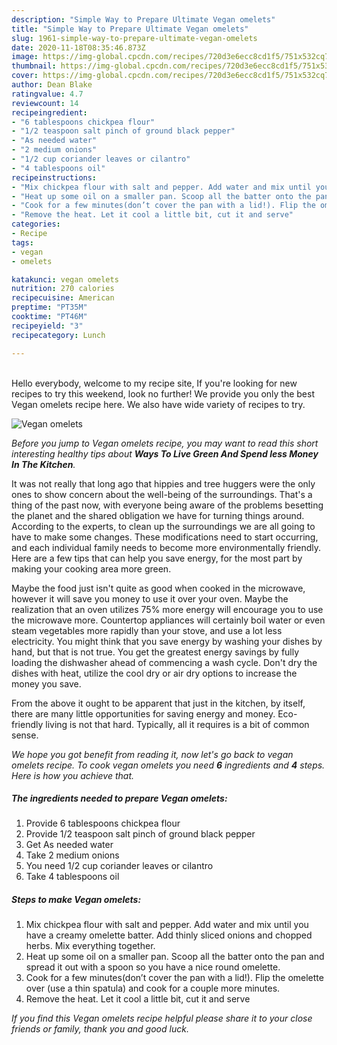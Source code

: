 ```yaml
---
description: "Simple Way to Prepare Ultimate Vegan omelets"
title: "Simple Way to Prepare Ultimate Vegan omelets"
slug: 1961-simple-way-to-prepare-ultimate-vegan-omelets
date: 2020-11-18T08:35:46.873Z
image: https://img-global.cpcdn.com/recipes/720d3e6ecc8cd1f5/751x532cq70/vegan-omelets-recipe-main-photo.jpg
thumbnail: https://img-global.cpcdn.com/recipes/720d3e6ecc8cd1f5/751x532cq70/vegan-omelets-recipe-main-photo.jpg
cover: https://img-global.cpcdn.com/recipes/720d3e6ecc8cd1f5/751x532cq70/vegan-omelets-recipe-main-photo.jpg
author: Dean Blake
ratingvalue: 4.7
reviewcount: 14
recipeingredient:
- "6 tablespoons chickpea flour"
- "1/2 teaspoon salt pinch of ground black pepper"
- "As needed water"
- "2 medium onions"
- "1/2 cup coriander leaves or cilantro"
- "4 tablespoons oil"
recipeinstructions:
- "Mix chickpea flour with salt and pepper. Add water and mix until you have a creamy omelette batter. Add thinly sliced onions and chopped herbs. Mix everything together."
- "Heat up some oil on a smaller pan. Scoop all the batter onto the pan and spread it out with a spoon so you have a nice round omelette."
- "Cook for a few minutes(don’t cover the pan with a lid!). Flip the omelette over (use a thin spatula) and cook for a couple more minutes."
- "Remove the heat. Let it cool a little bit, cut it and serve"
categories:
- Recipe
tags:
- vegan
- omelets

katakunci: vegan omelets 
nutrition: 270 calories
recipecuisine: American
preptime: "PT35M"
cooktime: "PT46M"
recipeyield: "3"
recipecategory: Lunch

---
```

<br>
Hello everybody, welcome to my recipe site, If you're looking for new recipes to try this weekend, look no further! We provide you only the best Vegan omelets recipe here. We also have wide variety of recipes to try.
<br>


![Vegan omelets](https://img-global.cpcdn.com/recipes/720d3e6ecc8cd1f5/751x532cq70/vegan-omelets-recipe-main-photo.jpg)

<i>Before you jump to Vegan omelets recipe, you may want to read this short interesting healthy tips about 
<strong>Ways To Live Green And Spend less Money In The Kitchen</strong>.</i>
</br>

It was not really that long ago that hippies and tree huggers were the only ones to show concern about the well-being of the surroundings. That's a thing of the past now, with everyone being aware of the problems besetting the planet and the shared obligation we have for turning things around. According to the experts, to clean up the surroundings we are all going to have to make some changes. These modifications need to start occurring, and each individual family needs to become more environmentally friendly. Here are a few tips that can help you save energy, for the most part by making your cooking area more green.

Maybe the food just isn't quite as good when cooked in the microwave, however it will save you money to use it over your oven. Maybe the realization that an oven utilizes 75% more energy will encourage you to use the microwave more. Countertop appliances will certainly boil water or even steam vegetables more rapidly than your stove, and use a lot less electricity. You might think that you save energy by washing your dishes by hand, but that is not true. You get the greatest energy savings by fully loading the dishwasher ahead of commencing a wash cycle. Don't dry the dishes with heat, utilize the cool dry or air dry options to increase the money you save.

From the above it ought to be apparent that just in the kitchen, by itself, there are many little opportunities for saving energy and money. Eco-friendly living is not that hard. Typically, all it requires is a bit of common sense.


<i>We hope you got benefit from reading it, now let's go back to vegan omelets recipe. To cook vegan omelets you need <strong>6</strong> ingredients and <strong>4</strong> steps. Here is how you achieve that.
</i>

##### The ingredients needed to prepare Vegan omelets:

1. Provide 6 tablespoons chickpea flour
1. Provide 1/2 teaspoon salt pinch of ground black pepper
1. Get As needed water
1. Take 2 medium onions
1. You need 1/2 cup coriander leaves or cilantro
1. Take 4 tablespoons oil


##### Steps to make Vegan omelets:

1. Mix chickpea flour with salt and pepper. Add water and mix until you have a creamy omelette batter. Add thinly sliced onions and chopped herbs. Mix everything together.
1. Heat up some oil on a smaller pan. Scoop all the batter onto the pan and spread it out with a spoon so you have a nice round omelette.
1. Cook for a few minutes(don’t cover the pan with a lid!). Flip the omelette over (use a thin spatula) and cook for a couple more minutes.
1. Remove the heat. Let it cool a little bit, cut it and serve


<i>If you find this Vegan omelets recipe helpful please share it to your close friends or family, thank you and good luck.</i>
